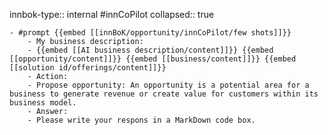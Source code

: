 innbok-type:: internal
#innCoPilot
collapsed:: true

	- #prompt {{embed [[innBoK/opportunity/innCoPilot/few shots]]}}
		- My business description:
		- {{embed [[AI business description/content]]}} {{embed [[opportunity/content]]}} {{embed [[business/content]]}} {{embed [[solution id/offerings/content]]}}
		- Action:
		- Propose opportunity: An opportunity is a potential area for a business to generate revenue or create value for customers within its business model.
		- Answer:
		- Please write your respons in a MarkDown code box.